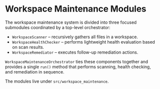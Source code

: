 # Workspace Maintenance Modules

The workspace maintenance system is divided into three focused
submodules coordinated by a top-level orchestrator:

- `WorkspaceScanner` – recursively gathers all files in a workspace.
- `WorkspaceHealthChecker` – performs lightweight health evaluation
  based on scan results.
- `WorkspaceRemediator` – executes follow-up remediation actions.

`WorkspaceMaintenanceOrchestrator` ties these components together and
provides a single `run()` method that performs scanning, health
checking, and remediation in sequence.

The modules live under `src/workspace_maintenance`.
